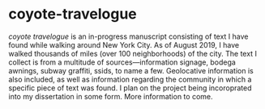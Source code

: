 # coyote-travelogue

<i>coyote travelogue</i> is an in-progress manuscript consisting of text I have found while walking around New York City. 
As of August 2019, I have walked thousands of miles (over 100 neighborhoods) of the city. The text I collect is from a multitude of sources—information signage, bodega awnings, subway graffiti, ssids, to name a few. Geolocative information is also included, as well as information regarding the community in which a specific piece of text was found. I plan on
the project being incoroprated into my dissertation in some form. More information to come. 
